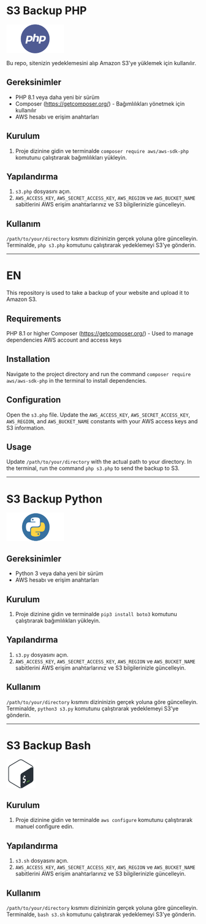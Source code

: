 # S3 Backup PHP

<img style="width: 150px;" src="img/php.png">

Bu repo, sitenizin yedeklemesini alıp Amazon S3'ye yüklemek için kullanılır.

## Gereksinimler

- PHP 8.1 veya daha yeni bir sürüm
- Composer (https://getcomposer.org/) - Bağımlılıkları yönetmek için kullanılır
- AWS hesabı ve erişim anahtarları

## Kurulum

1. Proje dizinine gidin ve terminalde `composer require aws/aws-sdk-php` komutunu çalıştırarak bağımlılıkları yükleyin.

## Yapılandırma

1. `s3.php` dosyasını açın.
2. `AWS_ACCESS_KEY`, `AWS_SECRET_ACCESS_KEY`, `AWS_REGION` ve `AWS_BUCKET_NAME` sabitlerini AWS erişim anahtarlarınız ve S3 bilgilerinizle güncelleyin.

## Kullanım

`/path/to/your/directory` kısmını dizininizin gerçek yoluna göre güncelleyin.
Terminalde, `php s3.php` komutunu çalıştırarak yedeklemeyi S3'ye gönderin.

<hr>

# EN

This repository is used to take a backup of your website and upload it to Amazon S3.

## Requirements

PHP 8.1 or higher
Composer (https://getcomposer.org/) - Used to manage dependencies
AWS account and access keys

## Installation

Navigate to the project directory and run the command `composer require aws/aws-sdk-php` in the terminal to install dependencies.

## Configuration

Open the `s3.php` file.
Update the `AWS_ACCESS_KEY`, `AWS_SECRET_ACCESS_KEY`, `AWS_REGION`, and `AWS_BUCKET_NAME` constants with your AWS access keys and S3 information.

## Usage

Update `/path/to/your/directory` with the actual path to your directory.
In the terminal, run the command `php s3.php` to send the backup to S3.

<hr>

# S3 Backup Python

<img style="width: 150px;" src="img/python.png">

## Gereksinimler

- Python 3 veya daha yeni bir sürüm
- AWS hesabı ve erişim anahtarları

## Kurulum

1. Proje dizinine gidin ve terminalde `pip3 install boto3` komutunu çalıştırarak bağımlılıkları yükleyin.

## Yapılandırma

1. `s3.py` dosyasını açın.
2. `AWS_ACCESS_KEY`, `AWS_SECRET_ACCESS_KEY`, `AWS_REGION` ve `AWS_BUCKET_NAME` sabitlerini AWS erişim anahtarlarınız ve S3 bilgilerinizle güncelleyin.

## Kullanım

`/path/to/your/directory` kısmını dizininizin gerçek yoluna göre güncelleyin.
Terminalde, `python3 s3.py` komutunu çalıştırarak yedeklemeyi S3'ye gönderin.

<hr>

# S3 Backup Bash

<img style="width: 75px;" src="img/bash.png">

## Kurulum

1. Proje dizinine gidin ve terminalde `aws configure` komutunu çalıştırarak manuel configure edin.

## Yapılandırma

1. `s3.sh` dosyasını açın.
2. `AWS_ACCESS_KEY`, `AWS_SECRET_ACCESS_KEY`, `AWS_REGION` ve `AWS_BUCKET_NAME` sabitlerini AWS erişim anahtarlarınız ve S3 bilgilerinizle güncelleyin.

## Kullanım

`/path/to/your/directory` kısmını dizininizin gerçek yoluna göre güncelleyin.
Terminalde, `bash s3.sh` komutunu çalıştırarak yedeklemeyi S3'ye gönderin.
